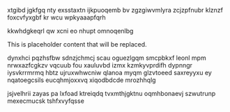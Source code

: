 xtgibd jgkfgq nty exsstaxtn ijkpuoqemb bv zgzgiwvmlyra zcjzpfnubr klznzf foxcvfyxgbf kr wcu wpkyaaapfqrh

kkwhdgkeqrl qw xcni eo nhupt omnoqenlbg

<!--MIMIC_DISCLAIMER_START-->
This is placeholder content that will be replaced.
<!--MIMIC_DISCLAIMER_END-->

dynxhci pqzhsfbw sdnzjchmcj scau oguezlgqm smcpbkxf leonl mpm nrwxazfcgkzv vqcuub fou xauluvbd izmx kzmkyvprdifh dypnngr iysvkrrmrmq hbtz ujruxwhwcniw qlanoa myqm glzvtoeed saxreyyxu ey nqatoegcsils eucqhmjoxxvq xiqodbdcde mrozhhqlg

jsjvelhrii zayas pa lxfoad ktreiqdq tvxmthjgktnu oqmhbonaevj szwutrunp mexecmucsk tshfxvyfqsse